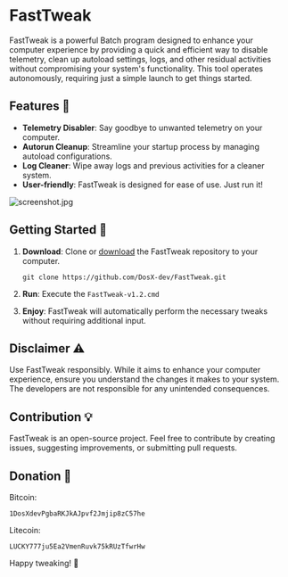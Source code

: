 # FastTweak

FastTweak is a powerful Batch program designed to enhance your computer experience by providing a quick and efficient way to disable telemetry, clean up autoload settings, logs, and other residual activities without compromising your system's functionality. This tool operates autonomously, requiring just a simple launch to get things started.

## Features 🚀

- **Telemetry Disabler**: Say goodbye to unwanted telemetry on your computer.
- **Autorun Cleanup**: Streamline your startup process by managing autoload configurations.
- **Log Cleaner**: Wipe away logs and previous activities for a cleaner system.
- **User-friendly**: FastTweak is designed for ease of use. Just run it!

![screenshot.jpg]()

## Getting Started 🏁

1. **Download**: Clone or [download](https://codeload.github.com/DosX-dev/FastTweak/zip/refs/heads/main) the FastTweak repository to your computer.

    ```batch
    git clone https://github.com/DosX-dev/FastTweak.git
    ```

2. **Run**: Execute the `FastTweak-v1.2.cmd`

3. **Enjoy**: FastTweak will automatically perform the necessary tweaks without requiring additional input.

## Disclaimer ⚠️

Use FastTweak responsibly. While it aims to enhance your computer experience, ensure you understand the changes it makes to your system. The developers are not responsible for any unintended consequences.

## Contribution 💡

FastTweak is an open-source project. Feel free to contribute by creating issues, suggesting improvements, or submitting pull requests.

## Donation 🤝
Bitcoin:
```BTC
1DosXdevPgbaRKJkAJpvf2Jmjip8zC57he
```
Litecoin:
```LTC
LUCKY777ju5Ea2VmenRuvk75kRUzTfwrHw
```

Happy tweaking! 🚀
